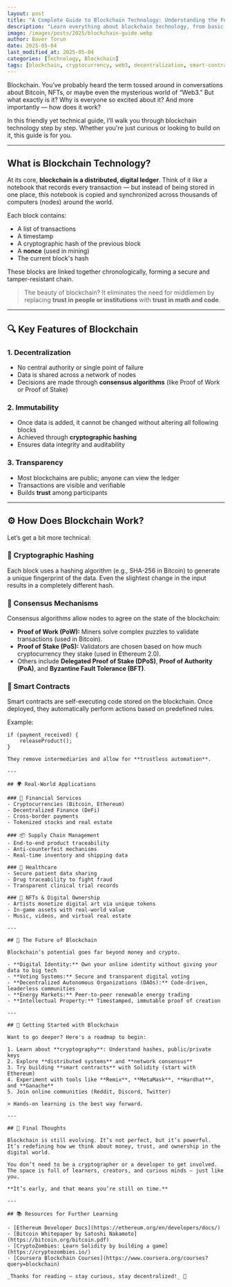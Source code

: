 ```yaml
---
layout: post
title: "A Complete Guide to Blockchain Technology: Understanding the Future of Digital Trust"
description: "Learn everything about blockchain technology, from basic concepts to practical applications. Discover how this revolutionary technology is transforming industries."
image: /images/posts/2025/blockchain-guide.webp
author: Baver Torun
date: 2025-05-04
last_modified_at: 2025-05-04
categories: [Technology, Blockchain]
tags: [blockchain, cryptocurrency, web3, decentralization, smart-contracts]
---
```


Blockchain. You’ve probably heard the term tossed around in conversations about Bitcoin, NFTs, or maybe even the mysterious world of “Web3.” But what exactly is it? Why is everyone so excited about it? And more importantly — how does it work?

In this friendly yet technical guide, I’ll walk you through blockchain technology step by step. Whether you're just curious or looking to build on it, this guide is for you.

---

## What is Blockchain Technology?

At its core, **blockchain is a distributed, digital ledger**. Think of it like a notebook that records every transaction — but instead of being stored in one place, this notebook is copied and synchronized across thousands of computers (nodes) around the world.

Each block contains:
- A list of transactions
- A timestamp
- A cryptographic hash of the previous block
- A **nonce** (used in mining)
- The current block's hash

These blocks are linked together chronologically, forming a secure and tamper-resistant chain.

> The beauty of blockchain? It eliminates the need for middlemen by replacing **trust in people or institutions** with **trust in math and code**.

---

## 🔍 Key Features of Blockchain

### 1. **Decentralization**
- No central authority or single point of failure
- Data is shared across a network of nodes
- Decisions are made through **consensus algorithms** (like Proof of Work or Proof of Stake)

### 2. **Immutability**
- Once data is added, it cannot be changed without altering all following blocks
- Achieved through **cryptographic hashing**
- Ensures data integrity and auditability

### 3. **Transparency**
- Most blockchains are public; anyone can view the ledger
- Transactions are visible and verifiable
- Builds **trust** among participants

---

## ⚙️ How Does Blockchain Work?

Let’s get a bit more technical:

### 🔐 Cryptographic Hashing
Each block uses a hashing algorithm (e.g., SHA-256 in Bitcoin) to generate a unique fingerprint of the data. Even the slightest change in the input results in a completely different hash.

### 🧮 Consensus Mechanisms
Consensus algorithms allow nodes to agree on the state of the blockchain:

- **Proof of Work (PoW):** Miners solve complex puzzles to validate transactions (used in Bitcoin).
- **Proof of Stake (PoS):** Validators are chosen based on how much cryptocurrency they stake (used in Ethereum 2.0).
- Others include **Delegated Proof of Stake (DPoS)**, **Proof of Authority (PoA)**, and **Byzantine Fault Tolerance (BFT)**.

### 🤖 Smart Contracts
Smart contracts are self-executing code stored on the blockchain. Once deployed, they automatically perform actions based on predefined rules.

Example:
```solidity
if (payment_received) {
    releaseProduct();
}

They remove intermediaries and allow for **trustless automation**.

---

## 🌍 Real-World Applications

### 💸 Financial Services
- Cryptocurrencies (Bitcoin, Ethereum)
- Decentralized Finance (DeFi)
- Cross-border payments
- Tokenized stocks and real estate

### 📦 Supply Chain Management
- End-to-end product traceability
- Anti-counterfeit mechanisms
- Real-time inventory and shipping data

### 🏥 Healthcare
- Secure patient data sharing
- Drug traceability to fight fraud
- Transparent clinical trial records

### 🎨 NFTs & Digital Ownership
- Artists monetize digital art via unique tokens
- In-game assets with real-world value
- Music, videos, and virtual real estate

---

## 🚀 The Future of Blockchain

Blockchain’s potential goes far beyond money and crypto.

- **Digital Identity:** Own your online identity without giving your data to big tech
- **Voting Systems:** Secure and transparent digital voting
- **Decentralized Autonomous Organizations (DAOs):** Code-driven, leaderless communities
- **Energy Markets:** Peer-to-peer renewable energy trading
- **Intellectual Property:** Timestamped, immutable proof of creation

---

## 🧭 Getting Started with Blockchain

Want to go deeper? Here's a roadmap to begin:

1. Learn about **cryptography**: Understand hashes, public/private keys
2. Explore **distributed systems** and **network consensus**
3. Try building **smart contracts** with Solidity (start with Ethereum)
4. Experiment with tools like **Remix**, **MetaMask**, **Hardhat**, and **Ganache**
5. Join online communities (Reddit, Discord, Twitter)

> Hands-on learning is the best way forward.

---

## 🧠 Final Thoughts

Blockchain is still evolving. It’s not perfect, but it’s powerful. It’s redefining how we think about money, trust, and ownership in the digital world.

You don’t need to be a cryptographer or a developer to get involved. The space is full of learners, creators, and curious minds — just like you.

**It’s early, and that means you’re still on time.**

---

## 📚 Resources for Further Learning

- [Ethereum Developer Docs](https://ethereum.org/en/developers/docs/)
- [Bitcoin Whitepaper by Satoshi Nakamoto](https://bitcoin.org/bitcoin.pdf)
- [CryptoZombies: Learn Solidity by building a game](https://cryptozombies.io/)
- [Coursera Blockchain Courses](https://www.coursera.org/courses?query=blockchain)

_Thanks for reading — stay curious, stay decentralized!_ 🙌
